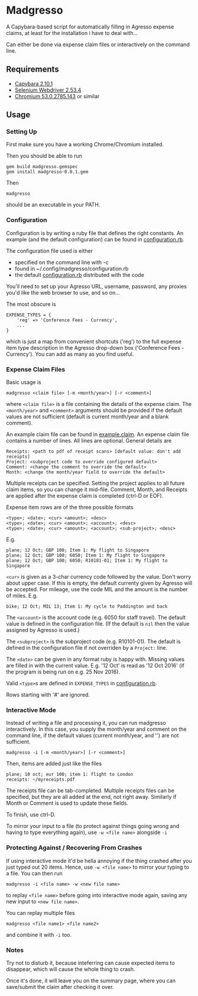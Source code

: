 # Madgresso

A Capybara-based script for automatically filling in Agresso expense claims, at
least for the installation i have to deal with...

Can either be done via expense claim files or interactively on the command line.

## Requirements

* [Capybara 2.10.1](https://rubygems.org/gems/capybara)
* [Selenium Webdriver 2.53.4](https://rubygems.org/gems/selenium-webdriver/versions/2.53.4)
* [Chromium 53.0.2785.143](http://www.chromium.org/) or similar


## Usage

### Setting Up

First make sure you have a working Chrome/Chromium installed.

Then you should be able to run

    gem build madgresso.gemspec
    gem install madgresso-0.0.1.gem

Then
    
    madgresso

should be an executable in your PATH.


### Configuration

Configuration is by writing a ruby file that defines the right constants.  An
example (and the default configuration) can be found in
[configuration.rb](configuration.rb).

The configuration file used is either

* specified on the command line with -c
* found in ~/.config/madgresso/configuration.rb
* the default [configuration.rb](configuration.rb) distributed with the code

You'll need to set up your Agresso URL, username, password, any proxies you'd
like the web browser to use, and so on...

The most obscure is

    EXPENSE_TYPES = {
        'reg' => 'Conference Fees - Currency',
        ...
    }

which is just a map from convenient shortcuts ('reg') to the full expense item
type description in the Agresso drop-down box ('Conference Fees - Currency').
You can add as many as you find useful.


### Expense Claim Files

Basic usage is

    madgresso <claim file> [-m <month/year>] [-r <comment>]

where `<claim file>` is a file containing the details of the expense claim.
The `<month/year>` and `<comment>` arguments should be provided if the default
values are not sufficient (default is current month/year and a blank comment).

An example claim file can be found in [example.claim](example.claim).
An expense claim file contains a number of lines.
All lines are optional.
General details are

    Receipts: <path to pdf of receipt scans> [default value: don't add receipts]
    Project: <subproject code to override configured default>
    Comment: <change the comment to override the default>
    Month: <change the month/year field to override the default>

Multiple receipts can be specified.  Setting the project applies to all future
claim items, so you can change it mid-file.  Comment, Month, and Receipts are
applied after the expense claim is completed (ctrl-D or EOF).

Expense item rows are of the three possible formats

    <type>; <date>; <cur> <amount>; <desc>
    <type>; <date>; <cur> <amount>; <account>; <desc>
    <type>; <date>; <cur> <amount>; <account>; <sub-project>; <desc>

E.g.

    plane; 12 Oct; GBP 100; Item 1: My flight to Singapore
    plane; 12 Oct; GBP 100; 6050; Item 1: My flight to Singapore
    plane; 12 Oct; GBP 100; 6050; R10101-01; Item 1: My flight to Singapore

`<cur>` is given as a 3-char currency code followed by the value.  Don't worry
about upper case.  If this is empty, the default currenty given by Agresso will
be accepted.  For mileage, use the code MIL and the amount is the number of
miles.  E.g.

    bike; 12 Oct; MIL 13; Item 1: My cycle to Paddington and back

The `<account>` is the account code (e.g. 6050 for staff travel).  The default
value is defined in the configuration file.  (If the default is `nil` then the
value assigned by Agresso is used.)

The `<subproject>` is the subproject code (e.g. R10101-01).  The default is
defined in the configuration file if not overriden by a `Project:` line.

The `<date>` can be given in any format ruby is happy with.  Missing values are
filled in with the current value.  E.g. '12 Oct' is read as '12 Oct 2016' (if
the program is being run on e.g. 25 Nov 2016).

Valid `<type>`s are defined in `EXPENSE_TYPES` in
[configuration.rb](configuration.rb).

Rows starting with '#' are ignored.


### Interactive Mode

Instead of writing a file and processing it, you can run madgresso interactively.
In this case, you supply the month/year and comment on the command line, if the
default values (current month/year, and '') are not sufficient.

    madgresso -i [-m <month/year>] [-r <comment>]

Then, items are added just like the files

    plane; 10 oct; eur 100; item 1: flight to London
    receipts: ~/myreceipts.pdf

The receipts file can be tab-completed.  Multiple receipts files can be
specified, but they are all added at the end, not right away.  Similarly if
Month or Comment is used to update these fields.

To finish, use ctrl-D.

To mirror your input to a file (to protect against things going wrong and having
to type everything again), use `-w <file name>` alongside `-i`


### Protecting Against / Recovering From Crashes

If using interactive mode it'd be hella annoying if the thing crashed after you
just typed out 20 items.  Hence, use `-w <file name>` to mirror your typing to a
file.  You can then run

    madgresso -i <file name> -w <new file name>

to replay `<file name>` before going into interactive mode again, saving any new
input to `<new file name>`.

You can replay multiple files

    madgresso <file name1> <file name2>

and combine it with `-i` too.


### Notes

Try not to disturb it, because inteferring can cause expected items to
disappear, which will cause the whole thing to crash.

Once it's done, it will leave you on the summary page, where you can save/submit
the claim after checking it over.
